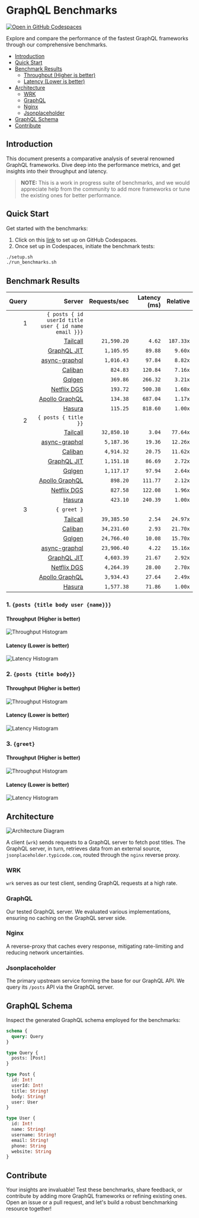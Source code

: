 # GraphQL Benchmarks <!-- omit from toc -->

[![Open in GitHub Codespaces](https://github.com/codespaces/badge.svg)](https://codespaces.new/tailcallhq/graphql-benchmarks)

Explore and compare the performance of the fastest GraphQL frameworks through our comprehensive benchmarks.

- [Introduction](#introduction)
- [Quick Start](#quick-start)
- [Benchmark Results](#benchmark-results)
  - [Throughput (Higher is better)](#throughput-higher-is-better)
  - [Latency (Lower is better)](#latency-lower-is-better)
- [Architecture](#architecture)
  - [WRK](#wrk)
  - [GraphQL](#graphql)
  - [Nginx](#nginx)
  - [Jsonplaceholder](#jsonplaceholder)
- [GraphQL Schema](#graphql-schema)
- [Contribute](#contribute)

[Tailcall]: https://github.com/tailcallhq/tailcall
[Gqlgen]: https://github.com/99designs/gqlgen
[Apollo GraphQL]: https://github.com/apollographql/apollo-server
[Netflix DGS]: https://github.com/netflix/dgs-framework
[Caliban]: https://github.com/ghostdogpr/caliban
[async-graphql]: https://github.com/async-graphql/async-graphql
[Hasura]: https://github.com/hasura/graphql-engine
[GraphQL JIT]: https://github.com/zalando-incubator/graphql-jit

## Introduction

This document presents a comparative analysis of several renowned GraphQL frameworks. Dive deep into the performance metrics, and get insights into their throughput and latency.

> **NOTE:** This is a work in progress suite of benchmarks, and we would appreciate help from the community to add more frameworks or tune the existing ones for better performance.

## Quick Start

Get started with the benchmarks:

1. Click on this [link](https://codespaces.new/tailcallhq/graphql-benchmarks) to set up on GitHub Codespaces.
2. Once set up in Codespaces, initiate the benchmark tests:

```bash
./setup.sh
./run_benchmarks.sh
```

## Benchmark Results

<!-- PERFORMANCE_RESULTS_START -->

| Query | Server | Requests/sec | Latency (ms) | Relative |
|-------:|--------:|--------------:|--------------:|---------:|
| 1 | `{ posts { id userId title user { id name email }}}` |
|| [Tailcall] | `21,590.20` | `4.62` | `187.33x` |
|| [GraphQL JIT] | `1,105.95` | `89.88` | `9.60x` |
|| [async-graphql] | `1,016.43` | `97.84` | `8.82x` |
|| [Caliban] | `824.83` | `120.84` | `7.16x` |
|| [Gqlgen] | `369.86` | `266.32` | `3.21x` |
|| [Netflix DGS] | `193.72` | `500.38` | `1.68x` |
|| [Apollo GraphQL] | `134.38` | `687.04` | `1.17x` |
|| [Hasura] | `115.25` | `818.60` | `1.00x` |
| 2 | `{ posts { title }}` |
|| [Tailcall] | `32,850.10` | `3.04` | `77.64x` |
|| [async-graphql] | `5,187.36` | `19.36` | `12.26x` |
|| [Caliban] | `4,914.32` | `20.75` | `11.62x` |
|| [GraphQL JIT] | `1,151.18` | `86.69` | `2.72x` |
|| [Gqlgen] | `1,117.17` | `97.94` | `2.64x` |
|| [Apollo GraphQL] | `898.20` | `111.77` | `2.12x` |
|| [Netflix DGS] | `827.58` | `122.08` | `1.96x` |
|| [Hasura] | `423.10` | `240.39` | `1.00x` |
| 3 | `{ greet }` |
|| [Tailcall] | `39,385.50` | `2.54` | `24.97x` |
|| [Caliban] | `34,231.60` | `2.93` | `21.70x` |
|| [Gqlgen] | `24,766.40` | `10.08` | `15.70x` |
|| [async-graphql] | `23,906.40` | `4.22` | `15.16x` |
|| [GraphQL JIT] | `4,603.39` | `21.67` | `2.92x` |
|| [Netflix DGS] | `4,264.39` | `28.00` | `2.70x` |
|| [Apollo GraphQL] | `3,934.43` | `27.64` | `2.49x` |
|| [Hasura] | `1,577.38` | `71.86` | `1.00x` |

<!-- PERFORMANCE_RESULTS_END -->



### 1. `{posts {title body user {name}}}`
#### Throughput (Higher is better)

![Throughput Histogram](assets/req_sec_histogram1.png)

#### Latency (Lower is better)

![Latency Histogram](assets/latency_histogram1.png)

### 2. `{posts {title body}}`
#### Throughput (Higher is better)

![Throughput Histogram](assets/req_sec_histogram2.png)

#### Latency (Lower is better)

![Latency Histogram](assets/latency_histogram2.png)

### 3. `{greet}`
#### Throughput (Higher is better)

![Throughput Histogram](assets/req_sec_histogram3.png)

#### Latency (Lower is better)

![Latency Histogram](assets/latency_histogram3.png)

## Architecture

![Architecture Diagram](assets/architecture.png)

A client (`wrk`) sends requests to a GraphQL server to fetch post titles. The GraphQL server, in turn, retrieves data from an external source, `jsonplaceholder.typicode.com`, routed through the `nginx` reverse proxy.

### WRK

`wrk` serves as our test client, sending GraphQL requests at a high rate.

### GraphQL

Our tested GraphQL server. We evaluated various implementations, ensuring no caching on the GraphQL server side.

### Nginx

A reverse-proxy that caches every response, mitigating rate-limiting and reducing network uncertainties.

### Jsonplaceholder

The primary upstream service forming the base for our GraphQL API. We query its `/posts` API via the GraphQL server.

## GraphQL Schema

Inspect the generated GraphQL schema employed for the benchmarks:

```graphql
schema {
  query: Query
}

type Query {
  posts: [Post]
}

type Post {
  id: Int!
  userId: Int!
  title: String!
  body: String!
  user: User
}

type User {
  id: Int!
  name: String!
  username: String!
  email: String!
  phone: String
  website: String
}
```

## Contribute

Your insights are invaluable! Test these benchmarks, share feedback, or contribute by adding more GraphQL frameworks or refining existing ones. Open an issue or a pull request, and let's build a robust benchmarking resource together!
